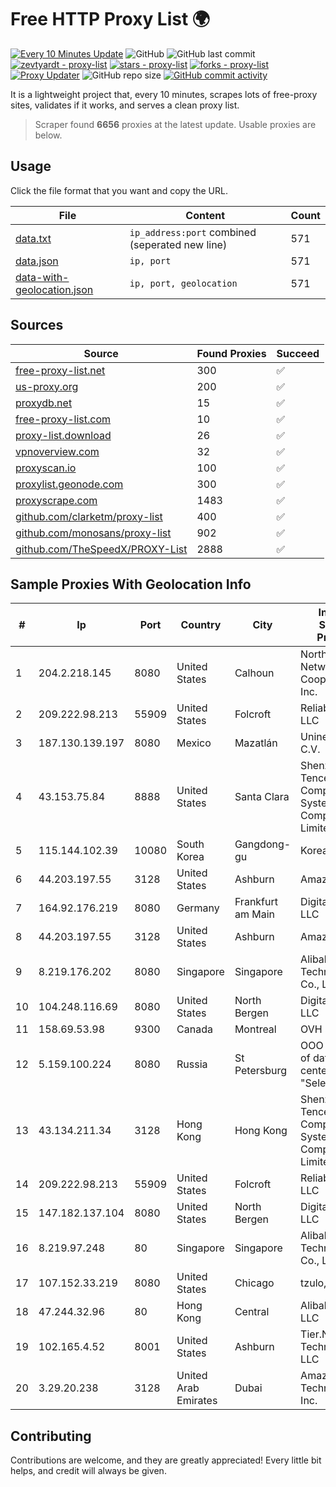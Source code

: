 
# Free HTTP Proxy List 🌍

[![Every 10 Minutes Update](https://github.com/mertguvencli/http-proxy-list/actions/workflows/main.yml/badge.svg?branch=main)](https://github.com/mertguvencli/http-proxy-list/actions/workflows/main.yml)
![GitHub](https://img.shields.io/github/license/mertguvencli/http-proxy-list)
![GitHub last commit](https://img.shields.io/github/last-commit/mertguvencli/http-proxy-list)
[![zevtyardt - proxy-list](https://img.shields.io/static/v1?label=zevtyardt&message=proxy-list&color=blue&logo=github)](https://github.com/zevtyardt/proxy-list "Go to GitHub repo")
[![stars - proxy-list](https://img.shields.io/github/stars/zevtyardt/proxy-list?style=social)](https://github.com/zevtyardt/proxy-list)
[![forks - proxy-list](https://img.shields.io/github/forks/zevtyardt/proxy-list?style=social)](https://github.com/zevtyardt/proxy-list)
[![Proxy Updater](https://github.com/zevtyardt/proxy-list/workflows/Proxy%20Updater/badge.svg)](https://github.com/zevtyardt/proxy-list/actions?query=workflow:"Proxy+Updater")
![GitHub repo size](https://img.shields.io/github/repo-size/zevtyardt/proxy-list)
[![GitHub commit activity](https://img.shields.io/github/commit-activity/m/zevtyardt/proxy-list?logo=commits)](https://github.com/zevtyardt/proxy-list/commits/main)

It is a lightweight project that, every 10 minutes, scrapes lots of free-proxy sites, validates if it works, and serves a clean proxy list.

> Scraper found **6656** proxies at the latest update. Usable proxies are below.

## Usage

Click the file format that you want and copy the URL.

|File|Content|Count|
|----|-------|-----|
|[data.txt](https://raw.githubusercontent.com/mertguvencli/http-proxy-list/main/proxy-list/data.txt)|`ip_address:port` combined (seperated new line)|571|
|[data.json](https://raw.githubusercontent.com/mertguvencli/http-proxy-list/main/proxy-list/data.json)|`ip, port`|571|
|[data-with-geolocation.json](https://raw.githubusercontent.com/mertguvencli/http-proxy-list/main/proxy-list/data-with-geolocation.json)|`ip, port, geolocation`|571|

## Sources

|Source|Found Proxies|Succeed|
|------|-------------|-------|
|[free-proxy-list.net](https://free-proxy-list.net)|300|✅|
|[us-proxy.org](https://www.us-proxy.org)|200|✅|
|[proxydb.net](http://proxydb.net)|15|✅|
|[free-proxy-list.com](https://free-proxy-list.com/?page=&port=&type%5B%5D=http&type%5B%5D=https&up_time=0&search=Search)|10|✅|
|[proxy-list.download](https://www.proxy-list.download/HTTP)|26|✅|
|[vpnoverview.com](https://vpnoverview.com/privacy/anonymous-browsing/free-proxy-servers)|32|✅|
|[proxyscan.io](https://www.proxyscan.io)|100|✅|
|[proxylist.geonode.com](https://proxylist.geonode.com/api/proxy-list?limit=300&page=1&sort_by=lastChecked&sort_type=desc&protocols=http,https)|300|✅|
|[proxyscrape.com](https://api.proxyscrape.com/v2/?request=displayproxies&protocol=http&timeout=10000&country=all&ssl=all&anonymity=all)|1483|✅|
|[github.com/clarketm/proxy-list](https://raw.githubusercontent.com/clarketm/proxy-list/master/proxy-list-raw.txt)|400|✅|
|[github.com/monosans/proxy-list](https://raw.githubusercontent.com/monosans/proxy-list/main/proxies/http.txt)|902|✅|
|[github.com/TheSpeedX/PROXY-List](https://raw.githubusercontent.com/TheSpeedX/PROXY-List/master/http.txt)|2888|✅|


## Sample Proxies With Geolocation Info

|#|Ip|Port|Country|City|Internet Service Provider|
|-|--|----|-------|----|-------------------------|
|1|204.2.218.145|8080|United States|Calhoun|North Georgia Network Cooperative, Inc.|
|2|209.222.98.213|55909|United States|Folcroft|ReliableSite.Net LLC|
|3|187.130.139.197|8080|Mexico|Mazatlán|Uninet S.A. de C.V.|
|4|43.153.75.84|8888|United States|Santa Clara|Shenzhen Tencent Computer Systems Company Limited|
|5|115.144.102.39|10080|South Korea|Gangdong-gu|Korea Telecom|
|6|44.203.197.55|3128|United States|Ashburn|Amazon.com|
|7|164.92.176.219|8080|Germany|Frankfurt am Main|DigitalOcean, LLC|
|8|44.203.197.55|3128|United States|Ashburn|Amazon.com|
|9|8.219.176.202|8080|Singapore|Singapore|Alibaba (US) Technology Co., Ltd.|
|10|104.248.116.69|8080|United States|North Bergen|DigitalOcean, LLC|
|11|158.69.53.98|9300|Canada|Montreal|OVH SAS|
|12|5.159.100.224|8080|Russia|St Petersburg|OOO "Network of data-centers "Selectel"|
|13|43.134.211.34|3128|Hong Kong|Hong Kong|Shenzhen Tencent Computer Systems Company Limited|
|14|209.222.98.213|55909|United States|Folcroft|ReliableSite.Net LLC|
|15|147.182.137.104|8080|United States|North Bergen|DigitalOcean, LLC|
|16|8.219.97.248|80|Singapore|Singapore|Alibaba (US) Technology Co., Ltd.|
|17|107.152.33.219|8080|United States|Chicago|tzulo, inc.|
|18|47.244.32.96|80|Hong Kong|Central|Alibaba.com LLC|
|19|102.165.4.52|8001|United States|Ashburn|Tier.Net Technologies LLC|
|20|3.29.20.238|3128|United Arab Emirates|Dubai|Amazon Technologies Inc.|



## Contributing

Contributions are welcome, and they are greatly appreciated! Every
little bit helps, and credit will always be given.

